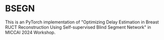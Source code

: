 # BSEGN
This is an PyTorch implementation of "Optimizing Delay Estimation in Breast RUCT Reconstruction Using Self-supervised Blind Segment Network" in MICCAI 2024 Workshop.
